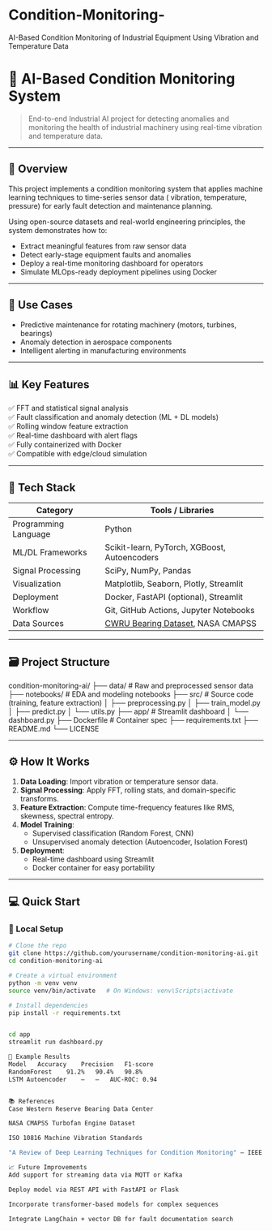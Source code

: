 # Condition-Monitoring-
AI-Based Condition Monitoring of Industrial Equipment Using Vibration and Temperature Data
# 🔧 AI-Based Condition Monitoring System

> End-to-end Industrial AI project for detecting anomalies and monitoring the health of industrial machinery using real-time vibration and temperature data.

---

## 🚀 Overview

This project implements a condition monitoring system that applies machine learning techniques to time-series sensor data ( vibration, temperature, pressure) for early fault detection and maintenance planning.

Using open-source datasets and real-world engineering principles, the system demonstrates how to:
- Extract meaningful features from raw sensor data
- Detect early-stage equipment faults and anomalies
- Deploy a real-time monitoring dashboard for operators
- Simulate MLOps-ready deployment pipelines using Docker

---

## 🧠 Use Cases

- Predictive maintenance for rotating machinery (motors, turbines, bearings)
- Anomaly detection in aerospace components
- Intelligent alerting in manufacturing environments

---

## 📊 Key Features

✅ FFT and statistical signal analysis  
✅ Fault classification and anomaly detection (ML + DL models)  
✅ Rolling window feature extraction  
✅ Real-time dashboard with alert flags  
✅ Fully containerized with Docker  
✅ Compatible with edge/cloud simulation  

---

## 🧰 Tech Stack

| Category             | Tools / Libraries                                                                 |
|----------------------|------------------------------------------------------------------------------------|
| Programming Language | Python                                                                             |
| ML/DL Frameworks     | Scikit-learn, PyTorch, XGBoost, Autoencoders                                       |
| Signal Processing    | SciPy, NumPy, Pandas                                                               |
| Visualization        | Matplotlib, Seaborn, Plotly, Streamlit                                             |
| Deployment           | Docker, FastAPI (optional), Streamlit                                              |
| Workflow             | Git, GitHub Actions, Jupyter Notebooks                                             |
| Data Sources         | [CWRU Bearing Dataset](https://engineering.case.edu/bearingdatacenter), NASA CMAPSS|

---

## 🗃 Project Structure
condition-monitoring-ai/
├── data/ # Raw and preprocessed sensor data
├── notebooks/ # EDA and modeling notebooks
├── src/ # Source code (training, feature extraction)
│ ├── preprocessing.py
│ ├── train_model.py
│ ├── predict.py
│ └── utils.py
├── app/ # Streamlit dashboard
│ └── dashboard.py
├── Dockerfile # Container spec
├── requirements.txt
├── README.md
└── LICENSE


---

## ⚙️ How It Works

1. **Data Loading**: Import vibration or temperature sensor data.
2. **Signal Processing**: Apply FFT, rolling stats, and domain-specific transforms.
3. **Feature Extraction**: Compute time-frequency features like RMS, skewness, spectral entropy.
4. **Model Training**:
   - Supervised classification (Random Forest, CNN)
   - Unsupervised anomaly detection (Autoencoder, Isolation Forest)
5. **Deployment**:
   - Real-time dashboard using Streamlit
   - Docker container for easy portability

---

## 💻 Quick Start

### 🔨 Local Setup

```bash
# Clone the repo
git clone https://github.com/yourusername/condition-monitoring-ai.git
cd condition-monitoring-ai

# Create a virtual environment
python -m venv venv
source venv/bin/activate   # On Windows: venv\Scripts\activate

# Install dependencies
pip install -r requirements.txt


cd app
streamlit run dashboard.py

🧪 Example Results
Model	Accuracy	Precision	F1-score
RandomForest	91.2%	90.4%	90.8%
LSTM Autoencoder	—	—	AUC-ROC: 0.94


📚 References
Case Western Reserve Bearing Data Center

NASA CMAPSS Turbofan Engine Dataset

ISO 10816 Machine Vibration Standards

"A Review of Deep Learning Techniques for Condition Monitoring" – IEEE

📈 Future Improvements
Add support for streaming data via MQTT or Kafka

Deploy model via REST API with FastAPI or Flask

Incorporate transformer-based models for complex sequences

Integrate LangChain + vector DB for fault documentation search


